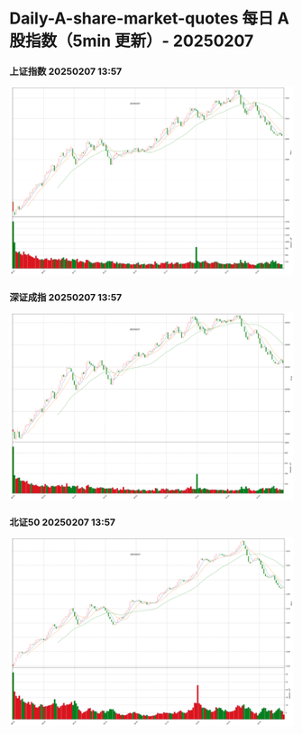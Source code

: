 
# Daily-A-share-market-quotes 每日 A 股指数（5min 更新）- 20250207

### 上证指数 20250207 13:57
![](./fig/2025/2/20250207-sh000001.png)

### 深证成指 20250207 13:57
![](./fig/2025/2/20250207-sz399001.png)

### 北证50 20250207 13:57
![](./fig/2025/2/20250207-bj899050.png)
